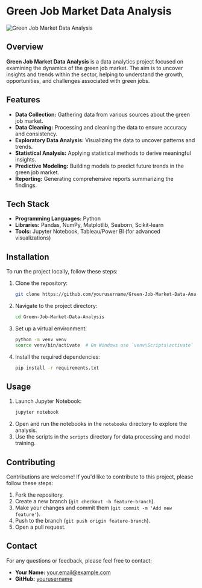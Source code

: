 # Green Job Market Data Analysis

![Green Job Market Data Analysis](path/to/your/logo.png)

## Overview

**Green Job Market Data Analysis** is a data analytics project focused on examining the dynamics of the green job market. The aim is to uncover insights and trends within the sector, helping to understand the growth, opportunities, and challenges associated with green jobs.

## Features

- **Data Collection:** Gathering data from various sources about the green job market.
- **Data Cleaning:** Processing and cleaning the data to ensure accuracy and consistency.
- **Exploratory Data Analysis:** Visualizing the data to uncover patterns and trends.
- **Statistical Analysis:** Applying statistical methods to derive meaningful insights.
- **Predictive Modeling:** Building models to predict future trends in the green job market.
- **Reporting:** Generating comprehensive reports summarizing the findings.

## Tech Stack

- **Programming Languages:** Python
- **Libraries:** Pandas, NumPy, Matplotlib, Seaborn, Scikit-learn
- **Tools:** Jupyter Notebook, Tableau/Power BI (for advanced visualizations)

## Installation

To run the project locally, follow these steps:

1. Clone the repository:
    ```sh
    git clone https://github.com/yourusername/Green-Job-Market-Data-Analysis.git
    ```
2. Navigate to the project directory:
    ```sh
    cd Green-Job-Market-Data-Analysis
    ```
3. Set up a virtual environment:
    ```sh
    python -m venv venv
    source venv/bin/activate  # On Windows use `venv\Scripts\activate`
    ```
4. Install the required dependencies:
    ```sh
    pip install -r requirements.txt
    ```

## Usage

1. Launch Jupyter Notebook:
    ```sh
    jupyter notebook
    ```
2. Open and run the notebooks in the `notebooks` directory to explore the analysis.
3. Use the scripts in the `scripts` directory for data processing and model training.

## Contributing

Contributions are welcome! If you'd like to contribute to this project, please follow these steps:

1. Fork the repository.
2. Create a new branch (`git checkout -b feature-branch`).
3. Make your changes and commit them (`git commit -m 'Add new feature'`).
4. Push to the branch (`git push origin feature-branch`).
5. Open a pull request.

## Contact

For any questions or feedback, please feel free to contact:

- **Your Name:** [your.email@example.com](mailto:your.email@example.com)
- **GitHub:** [yourusername](https://github.com/yourusername)
